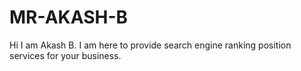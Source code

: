 # MR-AKASH-B
Hi I am Akash B. I am here to provide search engine ranking position services for your business.
